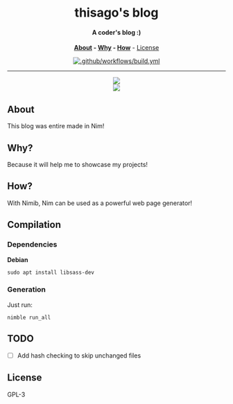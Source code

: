 <div align=center>

# thisago's blog

#### A coder's blog :)

**[About](#about) - [Why](#why) - [How](#how)** - [License](#license)

[![.github/workflows/build.yml](https://github.com/thisago/blog/actions/workflows/build.yml/badge.svg)](https://github.com/thisago/blog/actions/workflows/build.yml)

---

![](https://user-images.githubusercontent.com/74574275/268803086-0f96cb57-92df-4453-bffc-b92b5e798f38.png)  
![](https://user-images.githubusercontent.com/74574275/268803157-c2913c1d-1804-4eec-b0d8-2de1614f79d1.png)

</div>

## About

This blog was entire made in Nim!

## Why?

Because it will help me to showcase my projects!

## How?

With Nimib, Nim can be used as a powerful web page generator!

## Compilation

### Dependencies

**Debian**

```
sudo apt install libsass-dev
```

### Generation

Just run:

```
nimble run_all
```

## TODO

- [ ] Add hash checking to skip unchanged files

## License

GPL-3
